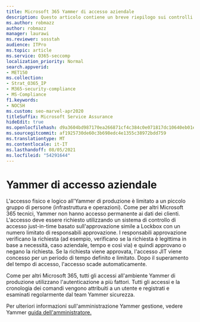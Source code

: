 ```yaml
---
title: Microsoft 365 Yammer di accesso aziendale
description: Questo articolo contiene un breve riepilogo sui controlli Yammer Enterprise di accesso nell'ambiente di produzione.
ms.author: robmazz
author: robmazz
manager: laurawi
ms.reviewer: sosstah
audience: ITPro
ms.topic: article
ms.service: O365-seccomp
localization_priority: Normal
search.appverid:
- MET150
ms.collection:
- Strat_O365_IP
- M365-security-compliance
- MS-Compliance
f1.keywords:
- NOCSH
ms.custom: seo-marvel-apr2020
titleSuffix: Microsoft Service Assurance
hideEdit: true
ms.openlocfilehash: d9a3604bd987170ea266871cf4c384c0e071817dc10640eb01e560debb5d9664
ms.sourcegitcommit: af1925730de60c3b698edc4e1355c38972bdd759
ms.translationtype: MT
ms.contentlocale: it-IT
ms.lasthandoff: 08/05/2021
ms.locfileid: "54291644"
---
```

# <a name="yammer-enterprise-access-controls"></a>Yammer di accesso aziendale 

L'accesso fisico e logico all'Yammer di produzione è limitato a un piccolo gruppo di persone (infrastruttura e operazioni). Come per altri Microsoft 365 tecnici, Yammer non hanno accesso permanente ai dati dei clienti. L'accesso deve essere richiesto utilizzando un sistema di controllo di accesso just-in-time basato sull'approvazione simile a Lockbox con un numero limitato di responsabili approvazione. I responsabili approvazione verificano la richiesta (ad esempio, verificano se la richiesta è legittima in base a necessità, caso aziendale, tempo e così via) e quindi approvano o negano la richiesta. Se la richiesta viene approvata, l'accesso JIT viene concesso per un periodo di tempo definito e limitato. Dopo il superamento del tempo di accesso, l'accesso scade automaticamente.

Come per altri Microsoft 365, tutti gli accessi all'ambiente Yammer di produzione utilizzano l'autenticazione a più fattori. Tutti gli accessi e la cronologia dei comandi vengono attribuiti a un utente e registrati e esaminati regolarmente dal team Yammer sicurezza.

Per ulteriori informazioni sull'amministrazione Yammer gestione, vedere Yammer [guida dell'amministratore.](/yammer/yammer-landing-page)